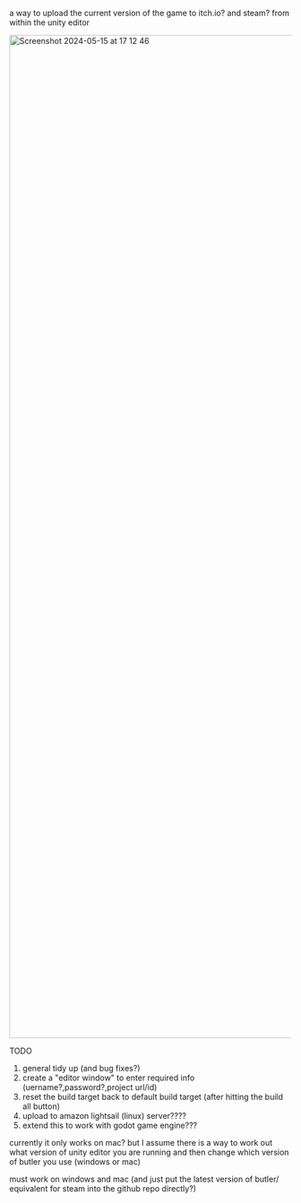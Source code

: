 a way to upload the current version of the game to itch.io? and steam?  from within the unity editor


<img width="1792" alt="Screenshot 2024-05-15 at 17 12 46" src="https://github.com/MonkeyWearingAFezWithAMop/UnityBuild-Upload/assets/3749986/9e86f628-3d97-4aa3-80dd-b3da1022987d">


TODO 
1) general tidy up (and bug fixes?)
2) create a "editor window" to enter required info (uername?,password?,project url/id)
3) reset the build target back to default build target (after hitting the build all button) 
4) upload to amazon lightsail (linux) server????
5) extend this to work with godot game engine???
   
currently it only works on mac? but I assume there is a way to work out what version of unity editor you are running and then change which version of butler you use (windows or mac)

must work on windows and mac (and just put the latest version of butler/ equivalent for steam into the github repo directly?)


